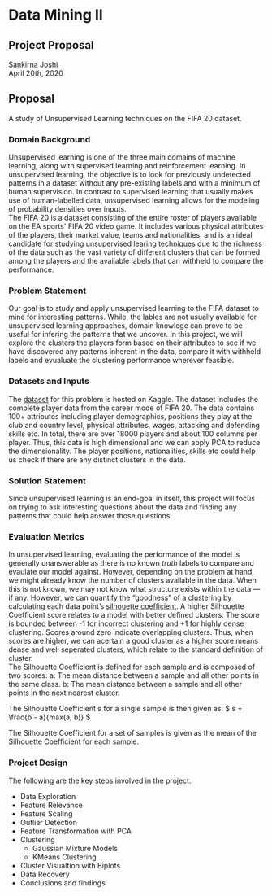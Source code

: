 # Data Mining II
## Project Proposal
Sankirna Joshi  
April 20th, 2020

## Proposal
A study of Unsupervised Learning techniques on the FIFA 20 dataset.

### Domain Background
Unsupervised learning is one of the three main domains of machine learning, along with supervised learning and reinforcement learning. In unsupervised learning, the objective is to look for previously undetected patterns in a dataset without any pre-existing labels and with a minimum of human supervision. In contrast to supervised learning that usually makes use of human-labelled data, unsupervised learning allows for the modeling of probability densities over inputs.    
The FIFA 20 is a dataset consisting of the entire roster of players available on the EA sports' FIFA 20 video game. It includes various physical attributes of the players, their market value, teams and nationalities; and is an ideal candidate for studying unsupervised learing techniques due to the richness of the data such as the vast variety of different clusters that can be formed among the players and the available labels that can withheld to compare the performance.

### Problem Statement
Our goal is to study and apply unsupervised learning to the FIFA dataset to mine for interesting patterns. While, the lables are not usually available for unsupervised learning approaches, domain knowlege can prove to be useful for infering the patterns that we uncover. In this project, we will explore the clusters the players form based on their attributes to see if we have discovered any patterns inherent in the data, compare it with withheld labels and evualuate the clustering performance wherever feasible.

### Datasets and Inputs
The [dataset](https://www.kaggle.com/stefanoleone992/fifa-20-complete-player-dataset) for this problem is hosted on Kaggle. The dataset includes the complete player data from the career mode of FIFA 20. The data contains 100+ attributes including player demographics, positions they play at the club and country level, physical attributes, wages, attacking and defending skills etc. In total, there are over 18000 players and about 100 columns per player. Thus, this data is high dimensional and we can apply PCA to reduce the dimensionality. The player positions, nationalities, skills etc could help us check if there are any distinct clusters in the data.

### Solution Statement
Since unsupervised learning is an end-goal in itself, this project will focus on trying to ask interesting questions about the data and finding any patterns that could help answer those questions. 

### Evaluation Metrics
In unsupervised learning, evaluating the performance of the model is generally unanswerable as there is no known _truth_ labels to compare and evaulate our model against. However, depending on the problem at hand, we might already know the number of clusters available in the data. When this is not known, we may not know what structure exists within the data — if any. However, we can quantify the “goodness” of a clustering by calculating each data point’s [silhouette coefficient](http://scikit-learn.org/stable/modules/generated/sklearn.metrics.silhouette_score.html). A higher Silhouette Coefficient score relates to a model with better defined clusters. The score is bounded between -1 for incorrect clustering and +1 for highly dense clustering. Scores around zero indicate overlapping clusters. Thus, when scores are higher, we can acertain a good cluster as a higher score means dense and well seperated clusters, which relate to the standard definition of cluster.    
The Silhouette Coefficient is defined for each sample and is composed of two scores:
a: The mean distance between a sample and all other points in the same class.
b: The mean distance between a sample and all other points in the next nearest cluster.

The Silhouette Coefficient s for a single sample is then given as: $ s = \frac{b - a}{max(a, b)} $

The Silhouette Coefficient for a set of samples is given as the mean of the Silhouette Coefficient for each sample.

### Project Design

The following are the key steps involved in the project.
- Data Exploration
- Feature Relevance
- Feature Scaling
- Outlier Detection
- Feature Transformation with PCA
- Clustering
    - Gaussian Mixture Models
    - KMeans Clustering
- Cluster Visualtion with Biplots
- Data Recovery
- Conclusions and findings
